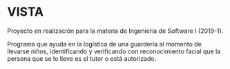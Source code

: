 # VISTA

Proyecto en realización para la materia de Ingeniería de Software I (2019-1).

Programa que ayuda en la logística de una guardería al momento de llevarse niños, identificando y verificando con reconocimiento facial que la persona que se lo lleve es el tutor o está autorizado.
